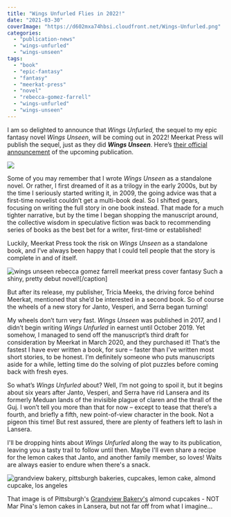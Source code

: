 ```yaml
---
title: "Wings Unfurled Flies in 2022!"
date: "2021-03-30"
coverImage: "https://d602mxa74hbsi.cloudfront.net/Wings-Unfurled.png"
categories:
  - "publication-news"
  - "wings-unfurled"
  - "wings-unseen"
tags:
  - "book"
  - "epic-fantasy"
  - "fantasy"
  - "meerkat-press"
  - "novel"
  - "rebecca-gomez-farrell"
  - "wings-unfurled"
  - "wings-unseen"
---
```


I am so delighted to announce that _Wings Unfurled,_ the sequel to my epic fantasy novel _Wings Unseen_, will be coming out in 2022! Meerkat Press will publish the sequel, just as they did _**Wings Unseen**_. Here’s [their official announcement](https://meerkatpress.com/rebecca-gomez-farrells-wings-unfurled-coming-2022/) of the upcoming publication.

[![](https://mcusercontent.com/93d9e5c66fa0eb63dc1bfcee9/images/d766fc11-73d6-413d-ba32-2b87e08a1f65.jpg)](https://meerkatpress.com/rebecca-gomez-farrells-wings-unfurled-coming-2022/)

Some of you may remember that I wrote _Wings Unseen_ as a standalone novel. Or rather, I first dreamed of it as a trilogy in the early 2000s, but by the time I seriously started writing it, in 2009, the going advice was that a first-time novelist couldn’t get a multi-book deal. So I shifted gears, focusing on writing the full story in one book instead. That made for a much tighter narrative, but by the time I began shopping the manuscript around, the collective wisdom in speculative fiction was back to recommending series of books as the best bet for a writer, first-time or established!

Luckily, Meerkat Press took the risk on _Wings Unseen_ as a standalone book, and I’ve always been happy that I could tell people that the story is complete in and of itself.

![wings unseen rebecca gomez farrell meerkat press cover fantasy](https://d2ypg8o05lff0b.cloudfront.net/wp-content/uploads/sites/3/2017/01/9781946154002-WingsUnseen-CoverFINAL_03-692x1024.jpg) Such a shiny, pretty debut novel!\[/caption\]

But after its release, my publisher, Tricia Meeks, the driving force behind Meerkat, mentioned that she’d be interested in a second book. So of course the wheels of a new story for Janto, Vesperi, and Serra began turning!

My wheels don’t turn very fast. _Wings Unseen_ was published in 2017, and I didn’t begin writing _Wings Unfurled_ in earnest until October 2019. Yet somehow, I managed to send off the manuscript’s third draft for consideration by Meerkat in March 2020, and they purchased it! That’s the fastest I have ever written a book, for sure – faster than I’ve written most short stories, to be honest. I’m definitely someone who puts manuscripts aside for a while, letting time do the solving of plot puzzles before coming back with fresh eyes.

So what’s _Wings Unfurled_ about? Well, I’m not going to spoil it, but it begins about six years after Janto, Vesperi, and Serra have rid Lansera and its formerly Meduan lands of the invisible plague of claren and the thrall of the Guj. I won’t tell you more than that for now – except to tease that there’s a fourth, and briefly a fifth, new point-of-view character in the book. Not a pigeon this time! But rest assured, there are plenty of feathers left to lash in Lansera.

I'll be dropping hints about _Wings Unfurled_ along the way to its publication, leaving you a tasty trail to follow until then. Maybe I'll even share a recipe for the lemon cakes that Janto, and another family member, so loves! Waits are always easier to endure when there's a snack.

![grandview bakery, pittsburgh bakeries, cupcakes, lemon cake, almond cupcake, los angeles](https://d2ypg8o05lff0b.cloudfront.net/wp-content/uploads/sites/3/2021/03/30210959/Screenshot-2021-03-30-140929-1024x1017.jpg)

That image is of Pittsburgh's [Grandview Bakery's](https://grandviewbakery.com/) almond cupcakes - NOT Mar Pina's lemon cakes in Lansera, but not far off from what I imagine...
